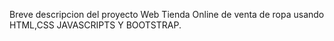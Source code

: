 Breve descripcion del proyecto Web 
Tienda Online de venta de ropa usando HTML,CSS JAVASCRIPTS Y BOOTSTRAP.

